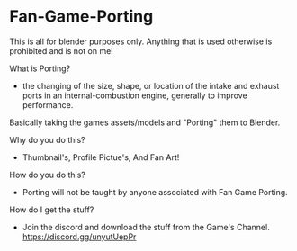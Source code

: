 # Fan-Game-Porting


This is all for blender purposes only.
Anything that is used otherwise is prohibited and is not on me!

What is Porting?
- the changing of the size, shape, or location of the intake and exhaust ports in an internal-combustion engine, generally to improve performance.

Basically taking the games assets/models and "Porting" them to Blender.

Why do you do this?
- Thumbnail's, Profile Pictue's, And Fan Art!

How do you do this?
- Porting will not be taught by anyone associated with Fan Game Porting.

How do I get the stuff?
- Join the discord and download the stuff from the Game's Channel.
https://discord.gg/unyutUepPr
